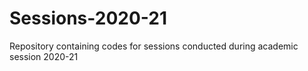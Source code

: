 # Sessions-2020-21
Repository containing codes for sessions conducted during academic session 2020-21
